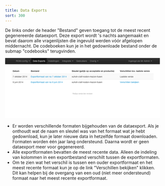 ```yaml
---
title: Data Exports
sort: 300
---
```


De links onder de header "Bestand" geven toegang tot de meest recent gegenereerde dataexport. Deze export wordt 's nachts aangemaakt en bevat daarom alle vragenlijsten die ingevuld werden vóór afgelopen middernacht. De codeboeken kun je in het gedownloade bestand onder de submap "codebooks" terugvinden.

<img src="/assets/images/screenshots/dataexport.png" />

<ul class="hints">
  <li>Er worden verschillende formaten bijgehouden van de dataexport. Als je onthoudt wat de naam en sleutel was van het formaat wat je hebt gedownload, kun je later nieuwe data in hetzelfde formaat downloaden. Formaten worden één jaar lang ondersteund. Daarna wordt er geen dataexport meer voor gegenereerd.</li>
  <li>Alle exportformaten bevatten de meest recente data. Alleen de indeling van kolommen in een exportbestand verschilt tussen de exportformaten.</li>
  <li>Om te zien wat het verschil is tussen een ouder exportformaat en het meest recente formaat kun je op de link "Verschillen bekijken" klikken. Dit kan helpen bij de overgang van een oud (niet meer ondersteund) formaat naar het meest recente exportformaat.</li>
</ul>
